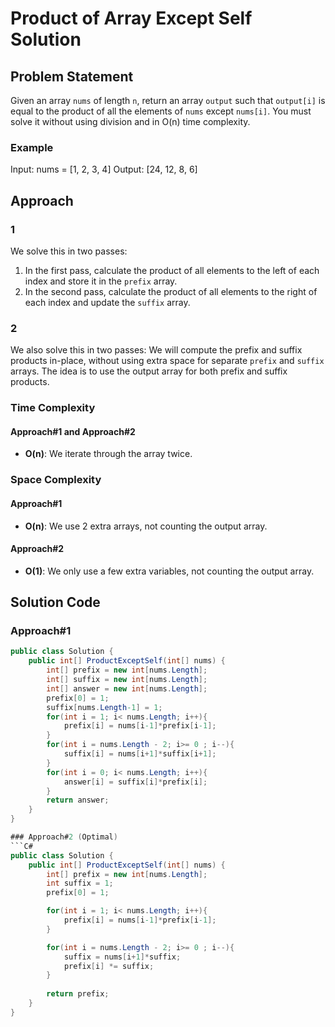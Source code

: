 # Product of Array Except Self Solution

## Problem Statement
Given an array `nums` of length `n`, return an array `output` such that `output[i]` is equal to the product of all the elements of `nums` except `nums[i]`. You must solve it without using division and in O(n) time complexity.

### Example
Input: nums = [1, 2, 3, 4] Output: [24, 12, 8, 6]

## Approach
### 1
We solve this in two passes:
1. In the first pass, calculate the product of all elements to the left of each index and store it in the `prefix` array.
2. In the second pass, calculate the product of all elements to the right of each index and update the `suffix` array.

### 2
We also solve this in two passes:
We will compute the prefix and suffix products in-place, without using extra space for separate `prefix` and `suffix` arrays. The idea is to use the output array for both prefix and suffix products.
### Time Complexity
#### Approach#1 and Approach#2
- **O(n)**: We iterate through the array twice.

### Space Complexity
#### Approach#1
- **O(n)**: We use 2 extra arrays, not counting the output array.
#### Approach#2
- **O(1)**: We only use a few extra variables, not counting the output array.

## Solution Code
### Approach#1
```C#
public class Solution {
    public int[] ProductExceptSelf(int[] nums) {
        int[] prefix = new int[nums.Length];
        int[] suffix = new int[nums.Length];
        int[] answer = new int[nums.Length];
        prefix[0] = 1;
        suffix[nums.Length-1] = 1;
        for(int i = 1; i< nums.Length; i++){
            prefix[i] = nums[i-1]*prefix[i-1];
        }
        for(int i = nums.Length - 2; i>= 0 ; i--){
            suffix[i] = nums[i+1]*suffix[i+1];
        }
        for(int i = 0; i< nums.Length; i++){
            answer[i] = suffix[i]*prefix[i];
        }
        return answer;
    }
}

### Approach#2 (Optimal)
```C#
public class Solution {
    public int[] ProductExceptSelf(int[] nums) {
        int[] prefix = new int[nums.Length];
        int suffix = 1;
        prefix[0] = 1;

        for(int i = 1; i< nums.Length; i++){
            prefix[i] = nums[i-1]*prefix[i-1];
        }

        for(int i = nums.Length - 2; i>= 0 ; i--){
            suffix = nums[i+1]*suffix;
            prefix[i] *= suffix;
        }
        
        return prefix;
    }
}

